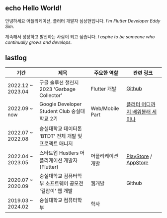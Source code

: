 ## **echo Hello World!**

안녕하세요 어플리케이션, 플러터 개발자 심상현입니다.
*I'm Flutter Developer Eddy Sim.*

계속해서 성장하고 발전하는 사람이 되고 싶습니다.
*I aspire to be someone who continually grows and develops.*

## **lastlog**
|기간|제목|주요한 역할|관련 링크|
|----|-----|----|----|
|2022.12 ~ 2023.04|구글 솔루션 챌린지 2023 'Garbage Collector'|Flutter 개발|[Github](https://github.com/gdsc-ssu/garbage-collector-client)|
|2022.09 ~ now|Google Developer Student Club 숭실대학교 2기|Web/Mobile Part|[플러터 어디까지 배워볼래 세미나](https://archive-halfmoon-mind.s3.ap-northeast-2.amazonaws.com/%E1%84%91%E1%85%B3%E1%86%AF%E1%84%85%E1%85%A5%E1%84%90%E1%85%A5_%E1%84%8B%E1%85%A5%E1%84%83%E1%85%B5%E1%84%81%E1%85%A1%E1%84%8C%E1%85%B5_%E1%84%87%E1%85%A2%E1%84%8B%E1%85%AF%E1%84%87%E1%85%A9%E1%86%AF%E1%84%85%E1%85%A2.pdf)
|2022.07 ~ 2022.08|숭실대학교 데이터톤 'BTDT' 전체 개발 및 프로젝트 매니저|
|2022.04 ~ 2023.05|스타트업 Hustlers 어플리케이션 개발자(Flutter)| 어플리케이션 개발 |[PlayStore](https://play.google.com/store/apps/details?id=day.gathering.app) / [AppStore](https://apps.apple.com/kr/app/%EA%B2%8C%EB%8D%94%EB%A7%81-%EC%9A%94%EC%A6%98-%EC%84%B8%EB%8C%80%EC%9D%98-%EB%8A%90%EB%82%8C%EC%9E%88%EB%8A%94-%EC%BA%98%EB%A6%B0%EB%8D%94/id1643475991)
|2020.07 ~ 2020.09|숭실대학교 컴퓨터학부 소프트웨어 공모전 '길잡이' 웹 개발| 웹개발 | Github|
|2019.03 ~ 2024.02|숭실대학교 컴퓨터학부| 학사 | |
